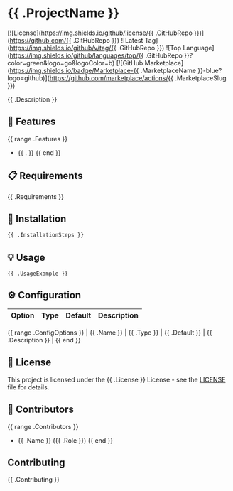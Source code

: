 # {{ .ProjectName }}

[![License](https://img.shields.io/github/license/{{ .GitHubRepo }})](https://github.com/{{ .GitHubRepo }})
![Latest Tag](https://img.shields.io/github/v/tag/{{ .GitHubRepo }})
![Top Language](https://img.shields.io/github/languages/top/{{ .GitHubRepo }}?color=green&logo=go&logoColor=b)
[![GitHub Marketplace](https://img.shields.io/badge/Marketplace-{{ .MarketplaceName }}-blue?logo=github)](https://github.com/marketplace/actions/{{ .MarketplaceSlug }})

{{ .Description }}

## 🚀 Features

{{ range .Features }}
- {{ . }}
{{ end }}

## 📋 Requirements

{{ .Requirements }}

## 🔧 Installation

```bash
{{ .InstallationSteps }}
```

## 💡 Usage

```{{ .Language }}
{{ .UsageExample }}
```

## ⚙️ Configuration

| Option | Type | Default | Description |
|--------|------|---------|-------------|
{{ range .ConfigOptions }}
| {{ .Name }} | {{ .Type }} | {{ .Default }} | {{ .Description }} |
{{ end }}

## 📝 License

This project is licensed under the {{ .License }} License - see the [LICENSE](LICENSE) file for details.

## 👥 Contributors

{{ range .Contributors }}
- {{ .Name }} ({{ .Role }})
{{ end }}

## Contributing

{{ .Contributing }}
